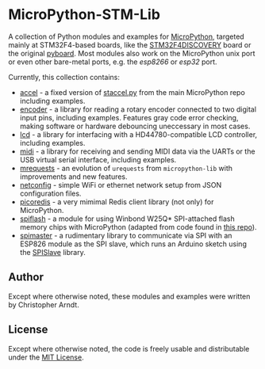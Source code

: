 MicroPython-STM-Lib
===================

A collection of Python modules and examples for [MicroPython], targeted mainly
at STM32F4-based boards, like the [STM32F4DISCOVERY] board or the original
[pyboard]. Most modules also work on the MicroPython unix port or even other
bare-metal ports, e.g. the *esp8266* or *esp32* port.

Currently, this collection contains:

* [accel](./accel/) - a fixed version of [staccel.py] from the main MicroPython
  repo including examples.
* [encoder](./encoder/) - a library for reading a rotary encoder connected to
  two digital input pins, including examples. Features gray code error
  checking, making software or hardware debouncing uneccessary in most cases.
* [lcd](./lcd/) - a library for interfacing with a HD44780-compatible LCD
  controller, including examples.
* [midi](midi/) - a library for receiving and sending MIDI data via the UARTs
  or the USB virtual serial interface, including examples.
* [mrequests](./mrequests/) - an evolution of `urequests` from `micropython-lib`
  with improvements and new features.
* [netconfig](./netconfig/) - simple WiFi or ethernet network setup from JSON
  configuration files.
* [picoredis](./picoredis/) - a very mimimal Redis client library (not only)
  for MicroPython.
* [spiflash](./spiflash/) - a module for using Winbond W25Q* SPI-attached flash
  memory chips with MicroPython (adapted from code found in [this repo]).
* [spimaster](./spimaster/) - a rudimentary library to communicate via SPI with
  an ESP826 module as the SPI slave, which runs an Arduino sketch using the
  [SPISlave] library.


Author
------

Except where otherwise noted, these modules and examples were written by
Christopher Arndt.


License
-------

Except where otherwise noted, the code is freely usable and distributable
under the [MIT License].


[micropython]: http://micropython.org/
[mit license]: http://opensource.org/licenses/MIT
[pyboard]: https://store.micropython.org/#/products/PYBv1_1
[spislave]: https://github.com/esp8266/Arduino/tree/master/libraries/SPISlave
[staccel.py]: https://github.com/micropython/micropython/blob/master/ports/stm32/boards/STM32F4DISC/staccel.py
[stm32f4discovery]: http://www.st.com/web/catalog/tools/FM116/SC959/SS1532/PF252419
[this repo]: https://github.com/manitou48/pyboard
